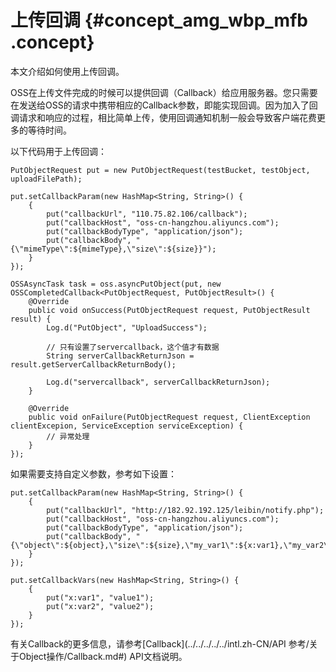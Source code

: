 # 上传回调 {#concept_amg_wbp_mfb .concept}

本文介绍如何使用上传回调。

OSS在上传文件完成的时候可以提供回调（Callback）给应用服务器。您只需要在发送给OSS的请求中携带相应的Callback参数，即能实现回调。因为加入了回调请求和响应的过程，相比简单上传，使用回调通知机制一般会导致客户端花费更多的等待时间。

以下代码用于上传回调：

```language-java
PutObjectRequest put = new PutObjectRequest(testBucket, testObject, uploadFilePath);

put.setCallbackParam(new HashMap<String, String>() {
	{
		put("callbackUrl", "110.75.82.106/callback");
        put("callbackHost", "oss-cn-hangzhou.aliyuncs.com");
        put("callbackBodyType", "application/json");
		put("callbackBody", "{\"mimeType\":${mimeType},\"size\":${size}}");
	}
});

OSSAsyncTask task = oss.asyncPutObject(put, new OSSCompletedCallback<PutObjectRequest, PutObjectResult>() {
	@Override
	public void onSuccess(PutObjectRequest request, PutObjectResult result) {
		Log.d("PutObject", "UploadSuccess");

		// 只有设置了servercallback，这个值才有数据
		String serverCallbackReturnJson = result.getServerCallbackReturnBody();

		Log.d("servercallback", serverCallbackReturnJson);
	}

	@Override
	public void onFailure(PutObjectRequest request, ClientException clientExcepion, ServiceException serviceException) {
		// 异常处理
	}
});

```

如果需要支持自定义参数，参考如下设置：

```
put.setCallbackParam(new HashMap<String, String>() {
    {
        put("callbackUrl", "http://182.92.192.125/leibin/notify.php");
        put("callbackHost", "oss-cn-hangzhou.aliyuncs.com");
        put("callbackBodyType", "application/json");
        put("callbackBody", "{\"object\":${object},\"size\":${size},\"my_var1\":${x:var1},\"my_var2\":${x:var2}}");
    }
});

put.setCallbackVars(new HashMap<String, String>() {
    {
        put("x:var1", "value1");
        put("x:var2", "value2");
    }
});

```

有关Callback的更多信息，请参考[Callback](../../../../../intl.zh-CN/API 参考/关于Object操作/Callback.md#) API文档说明。

